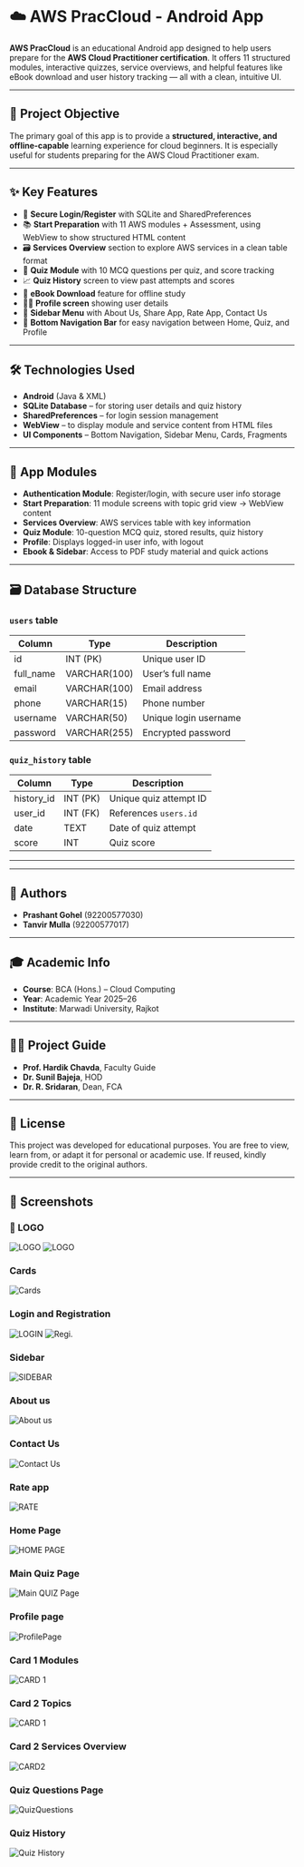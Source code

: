 # ☁️ AWS PracCloud - Android App

**AWS PracCloud** is an educational Android app designed to help users prepare for the **AWS Cloud Practitioner certification**. It offers 11 structured modules, interactive quizzes, service overviews, and helpful features like eBook download and user history tracking — all with a clean, intuitive UI.

---

## 🎯 Project Objective

The primary goal of this app is to provide a **structured, interactive, and offline-capable** learning experience for cloud beginners. It is especially useful for students preparing for the AWS Cloud Practitioner exam.

---

## ✨ Key Features

- 🔐 **Secure Login/Register** with SQLite and SharedPreferences
- 📚 **Start Preparation** with 11 AWS modules + Assessment, using WebView to show structured HTML content
- 🗃️ **Services Overview** section to explore AWS services in a clean table format
- 📝 **Quiz Module** with 10 MCQ questions per quiz, and score tracking
- 📈 **Quiz History** screen to view past attempts and scores
- 📖 **eBook Download** feature for offline study
- 🧑‍💼 **Profile screen** showing user details
- 🧭 **Sidebar Menu** with About Us, Share App, Rate App, Contact Us
- 🔄 **Bottom Navigation Bar** for easy navigation between Home, Quiz, and Profile

---

## 🛠 Technologies Used

- **Android** (Java & XML)
- **SQLite Database** – for storing user details and quiz history
- **SharedPreferences** – for login session management
- **WebView** – to display module and service content from HTML files
- **UI Components** – Bottom Navigation, Sidebar Menu, Cards, Fragments

---

## 🧩 App Modules

- **Authentication Module**: Register/login, with secure user info storage
- **Start Preparation**: 11 module screens with topic grid view → WebView content
- **Services Overview**: AWS services table with key information
- **Quiz Module**: 10-question MCQ quiz, stored results, quiz history
- **Profile**: Displays logged-in user info, with logout
- **Ebook & Sidebar**: Access to PDF study material and quick actions

---

## 🗃️ Database Structure

### `users` table

| Column      | Type         | Description                        |
|-------------|--------------|------------------------------------|
| id          | INT (PK)     | Unique user ID                     |
| full_name   | VARCHAR(100) | User’s full name                   |
| email       | VARCHAR(100) | Email address                      |
| phone       | VARCHAR(15)  | Phone number                       |
| username    | VARCHAR(50)  | Unique login username              |
| password    | VARCHAR(255) | Encrypted password                 |

### `quiz_history` table

| Column     | Type         | Description                         |
|------------|--------------|-------------------------------------|
| history_id | INT (PK)     | Unique quiz attempt ID              |
| user_id    | INT (FK)     | References `users.id`               |
| date       | TEXT         | Date of quiz attempt                |
| score      | INT          | Quiz score                          |

---

---

## 👥 Authors

- **Prashant Gohel** (92200577030)  
- **Tanvir Mulla** (92200577017)

---

## 🎓 Academic Info

- **Course**: BCA (Hons.) – Cloud Computing  
- **Year**: Academic Year 2025–26  
- **Institute**: Marwadi University, Rajkot

---

## 🧑‍🏫 Project Guide

- **Prof. Hardik Chavda**, Faculty Guide  
- **Dr. Sunil Bajeja**, HOD  
- **Dr. R. Sridaran**, Dean, FCA

---

## 📜 License

This project was developed for educational purposes. You are free to view, learn from, or adapt it for personal or academic use. If reused, kindly provide credit to the original authors.

---
## 📸 Screenshots

### 🔐 LOGO
![LOGO](logo_new.png)
![LOGO](logo_ink.png)

### Cards
![Cards](card_designs1.png)

### Login and Registration 
![LOGIN](login_page.jpg)
![Regi.](registration_page.jpg)

### Sidebar
![SIDEBAR](sidebar.jpg)

### About us
![About us](about_us_page.jpg)

### Contact Us
![Contact Us](contact_us_page.jpg)

### Rate app
![RATE](rate_us_page.jpg)

### Home Page
![HOME PAGE](home_page.jpg)

### Main Quiz Page
![Main QUIZ Page](main_quiz_page.jpg)

### Profile page
![ProfilePage](profile_page.jpg)

### Card 1 Modules
![CARD 1](card_1.jpg)

### Card 2 Topics
![CARD 1](card_1_topics.jpg)

### Card 2 Services Overview
![CARD2](card_2.jpg)

### Quiz Questions Page
![QuizQuestions](quiz_questions_page.jpg)

### Quiz History
![Quiz History](quiz_result_page.jpg)
